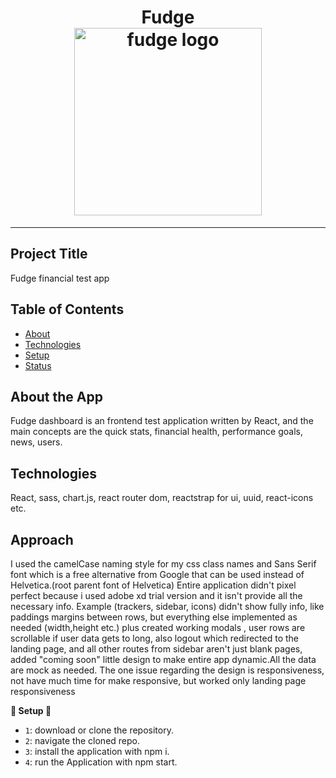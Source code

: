 <h1 align="center">
  Fudge 
  <br>
  <img src="https://image.pngaaa.com/897/2507897-middle.png" alt="fudge logo" title="fudge logo" width="300">
  <br>
</h1>


<hr />



## Project Title

Fudge financial test app

## Table of Contents

<!-- START doctoc generated TOC please keep comment here to allow auto update -->
<!-- DON'T EDIT THIS SECTION, INSTEAD RE-RUN doctoc TO UPDATE -->

- [About](#About)
- [Technologies](#Technologies)
- [Setup](#setup)
- [Status](#status)


## About the App

Fudge dashboard is an frontend test application written by React, and the main concepts are the quick stats, financial health, performance goals, news, users.

## Technologies

React, sass, chart.js, react router dom, reactstrap for ui, uuid, react-icons etc.

## Approach

I used the camelCase naming style for my css class names and Sans Serif font which is a free alternative from Google that can be used instead of Helvetica.(root parent font of Helvetica)
Entire application didn't pixel perfect because i used adobe xd trial version and it isn't provide all the necessary info. Example (trackers, sidebar, icons) didn't show fully info, like paddings margins between rows, but everything else implemented as needed (width,height etc.) plus created working modals , user rows are scrollable if user data gets to long, also logout which redirected to the landing page, and all other routes from sidebar aren't just blank pages, added "coming soon" little design to make entire app dynamic.All the data are mock as needed. The one issue regarding the design is responsiveness, not have much time for make responsive, but worked only landing page responsiveness



**🚨 Setup 🚨**

- `1`: download or clone the repository.
- `2`: navigate the cloned repo.
- `3`: install the application with npm i.
- `4`: run the Application with npm start.